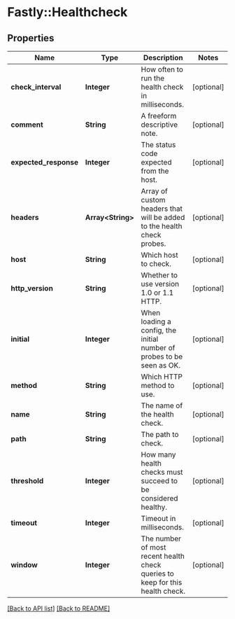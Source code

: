 # Fastly::Healthcheck

## Properties

| Name | Type | Description | Notes |
| ---- | ---- | ----------- | ----- |
| **check_interval** | **Integer** | How often to run the health check in milliseconds. | [optional] |
| **comment** | **String** | A freeform descriptive note. | [optional] |
| **expected_response** | **Integer** | The status code expected from the host. | [optional] |
| **headers** | **Array&lt;String&gt;** | Array of custom headers that will be added to the health check probes. | [optional] |
| **host** | **String** | Which host to check. | [optional] |
| **http_version** | **String** | Whether to use version 1.0 or 1.1 HTTP. | [optional] |
| **initial** | **Integer** | When loading a config, the initial number of probes to be seen as OK. | [optional] |
| **method** | **String** | Which HTTP method to use. | [optional] |
| **name** | **String** | The name of the health check. | [optional] |
| **path** | **String** | The path to check. | [optional] |
| **threshold** | **Integer** | How many health checks must succeed to be considered healthy. | [optional] |
| **timeout** | **Integer** | Timeout in milliseconds. | [optional] |
| **window** | **Integer** | The number of most recent health check queries to keep for this health check. | [optional] |

[[Back to API list]](../../README.md#endpoints) [[Back to README]](../../README.md)

